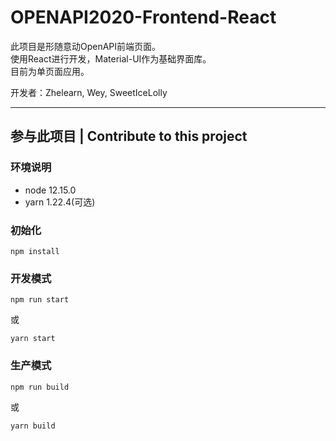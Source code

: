 # OPENAPI2020-Frontend-React

此项目是形随意动OpenAPI前端页面。  
使用React进行开发，Material-UI作为基础界面库。  
目前为单页面应用。  

开发者：Zhelearn, Wey, SweetIceLolly  

---

## 参与此项目 | Contribute to this project
### 环境说明
- node 12.15.0
- yarn 1.22.4(可选) 

### 初始化
```
npm install
```

### 开发模式
```
npm run start
```
或
```
yarn start
```

### 生产模式
```
npm run build
```
或
```
yarn build
```
